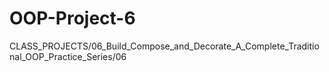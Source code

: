 # OOP-Project-6
CLASS_PROJECTS/06_Build_Compose_and_Decorate_A_Complete_Traditional_OOP_Practice_Series/06
